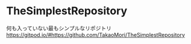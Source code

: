 # TheSimplestRepository
何も入っていない最もシンプルなリポジトリ
https://gitpod.io/#https://github.com/TakaoMori/TheSimplestRepository

